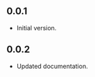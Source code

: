 <!-- 
BSD 3-Clause License
Copyright (c) 2022, GM Consult Pty Ltd
All rights reserved. 
-->

## 0.0.1

- Initial version.

## 0.0.2

- Updated documentation.
